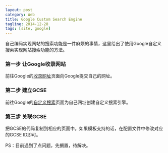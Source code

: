 ```yaml
---
layout: post
category: Web
title: Google Custom Search Engine
tagline: 2014-12-28
tags: [site, google]
---
```


自己编码实现网站的搜索功能是一件麻烦的事情，这里给出了使用Google自定义搜索实现网站搜索功能的方法。

<!--more-->

### 第一步 让Google收录网站 ###
前往Google的[收录网址](https://www.google.com/webmasters/tools/submit-url)页面向Google提交自己的网址。

### 第二步 建立GCSE ###
前往Google的[自定义搜索](https://www.google.com/cse)页面为自己网址创建自定义搜索引擎。

### 第三步 关联GCSE ###
把GCSE的代码复制到相应的页面中。如果模板支持的话，在配置文件中修改对应的GCSE ID即可。

PS：目前遇到了点问题，先搁置，待解决。




